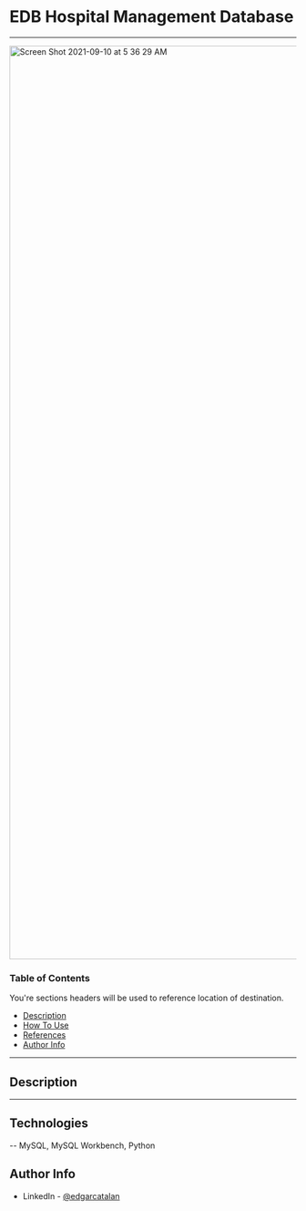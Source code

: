 # EDB Hospital Management Database

---

<img width="1603" alt="Screen Shot 2021-09-10 at 5 36 29 AM" src="https://user-images.githubusercontent.com/40044944/132854251-cd0b8bfd-8e5a-4da2-910c-fc54f80d028a.png">

### Table of Contents
You're sections headers will be used to reference location of destination.

- [Description](#description)
- [How To Use](#how-to-use)
- [References](#references)
- [Author Info](#author-info)

---

## Description



---

## Technologies

-- MySQL, MySQL Workbench, Python


## Author Info

- LinkedIn - [@edgarcatalan](https://www.linkedin.com/in/edgarcatalan10/)














 





